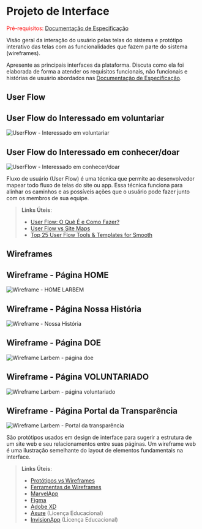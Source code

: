 
# Projeto de Interface

<span style="color:red">Pré-requisitos: <a href="02-Especificação do Projeto.md"> Documentação de Especificação</a></span>

Visão geral da interação do usuário pelas telas do sistema e protótipo interativo das telas com as funcionalidades que fazem parte do sistema (wireframes).

 Apresente as principais interfaces da plataforma. Discuta como ela foi elaborada de forma a atender os requisitos funcionais, não funcionais e histórias de usuário abordados nas <a href="2-Especificação do Projeto.md"> Documentação de Especificação</a>.

## User Flow

## User Flow do Interessado em voluntariar
![UserFlow - Interessado em voluntariar](img/UserFlowVoluntario.png)

## User Flow do Interessado em conhecer/doar
![UserFlow - Interessado em conhecer/doar](img/UserFlowInteressado.jpg)


Fluxo de usuário (User Flow) é uma técnica que permite ao desenvolvedor mapear todo fluxo de telas do site ou app. Essa técnica funciona para alinhar os caminhos e as possíveis ações que o usuário pode fazer junto com os membros de sua equipe.

> **Links Úteis**:
> - [User Flow: O Quê É e Como Fazer?](https://medium.com/7bits/fluxo-de-usu%C3%A1rio-user-flow-o-que-%C3%A9-como-fazer-79d965872534)
> - [User Flow vs Site Maps](http://designr.com.br/sitemap-e-user-flow-quais-as-diferencas-e-quando-usar-cada-um/)
> - [Top 25 User Flow Tools & Templates for Smooth](https://www.mockplus.com/blog/post/user-flow-tools)


## Wireframes



## Wireframe - Página HOME
![Wireframe - HOME LARBEM](https://github.com/ICEI-PUC-Minas-PMV-SI/pmv-si-2021-1-e1-proj-web-t1-larbem/blob/d16c1e6d267cefa00cb1f3113c114e5e065b6846/docs/img/Wireframe%20-%20HOME%20LARBEM.png)

## Wireframe - Página Nossa História
![Wireframe - Nossa História](https://github.com/ICEI-PUC-Minas-PMV-SI/pmv-si-2021-1-e1-proj-web-t1-larbem/blob/main/docs/img/Wireframe%20-%20Nossa%20Hist%C3%B3ria.png)

## Wireframe - Página DOE
![Wireframe Larbem - página doe](https://github.com/ICEI-PUC-Minas-PMV-SI/pmv-si-2021-1-e1-proj-web-t1-larbem/blob/main/docs/img/doeLarbem.png)

## Wireframe - Página VOLUNTARIADO
![Wireframe Larbem - página voluntariado](img/WireframeVoluntariado2.jpg)

## Wireframe - Página Portal da Transparência
![Wireframe Larbem - Portal da transparência](https://github.com/ICEI-PUC-Minas-PMV-SI/pmv-si-2021-1-e1-proj-web-t1-larbem/blob/main/docs/img/Wireframe%20-%20Portal%20da%20Transpar%C3%AAncia.png)

São protótipos usados em design de interface para sugerir a estrutura de um site web e seu relacionamentos entre suas páginas. Um wireframe web é uma ilustração semelhante do layout de elementos fundamentais na interface.
 
> **Links Úteis**:
> - [Protótipos vs Wireframes](https://www.nngroup.com/videos/prototypes-vs-wireframes-ux-projects/)
> - [Ferramentas de Wireframes](https://rockcontent.com/blog/wireframes/)
> - [MarvelApp](https://marvelapp.com/developers/documentation/tutorials/)
> - [Figma](https://www.figma.com/)
> - [Adobe XD](https://www.adobe.com/br/products/xd.html#scroll)
> - [Axure](https://www.axure.com/edu) (Licença Educacional)
> - [InvisionApp](https://www.invisionapp.com/) (Licença Educacional)
